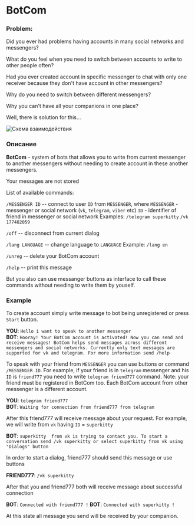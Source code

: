 # BotCom

### Problem: 
Did you ever had problems having accounts in many social networks and messengers?

What do you feel when you need to switch between accounts to write to other people often?

Had you ever created account in specific messenger to chat with only one receiver
because they don't have account in other messengers?

Why do you need to switch between different messengers?

Why you can't have all your companions in one place?

Well, there is solution for this...

![Схема взаимодействия](https://maxsior.github.io/BotCom/images/new_scheme.png)

### Описание
**BotCom** - system of bots that allows you to write from current messenger to another messengers
without needing to create account in these another messengers.

Your messages are not stored

List of available commands:

  `/MESSENGER ID` -- connect to user `ID` from `MESSENGER`, where
    `MESSENGER` - messenger or social network (`vk`, `telegram`, `viber` etc)
    `ID` - identifier of friend in messenger or social network
  Examples:
    `/telegram superkitty`
    `/vk 177482059`

  `/off` -- disconnect from current dialog

  `/lang LANGUAGE` -- change language to `LANGUAGE`
  Example: `/lang en`

  `/unreg` -- delete your BotCom account

  `/help` -- print this message

But you also can use messanger buttons as interface to call these commands
without needing to write them by youself.

### Example
 To create account simply write message to bot being unregistered
 or press `Start` button.
 
**YOU**: `Hello i want to speak to another messenger` <br>
**BOT**: `Hooray!
  Your BotCom account is activated! Now you can send and receive messages!
  BotCom helps send messages across different messengers and social networks.
  Currently only text messages are supported for vk and telegram.
  For more information send /help`

 To speak with your friend from `MESSENGER` you can use buttons
 or command `/MESSENGER ID`.
 For example,
 if your friend is in `telegram` messenger and his `ID` is `friend777`
 you need to write `telegram friend777` command.
 Note: your friend must be registered in BotCom too.
 Each BotCom account from other messenger is a different account.

**YOU**: `telegram friend777` <br>
**BOT**: `Waiting for connection from friend777 from telegram`

 After this friend777 will receive message about your request.
 For example, we will write from `vk` having `ID` = `superkitty` 
 
**BOT**: `superkitty  from vk is trying to contact you.
  To start a conversation
  send /vk superkitty
  or select superkitty from vk using "Dialogs" button`

 In order to start a dialog, friend777 should send this message or use buttons

**FRIEND777**: `/vk superkitty`

 After that you and friend777 both will receive message about successful connection

**BOT**: `Connected with friend777 !`
**BOT**: `Connected with superkitty !`

 At this state all message you send will be received by your companion.
